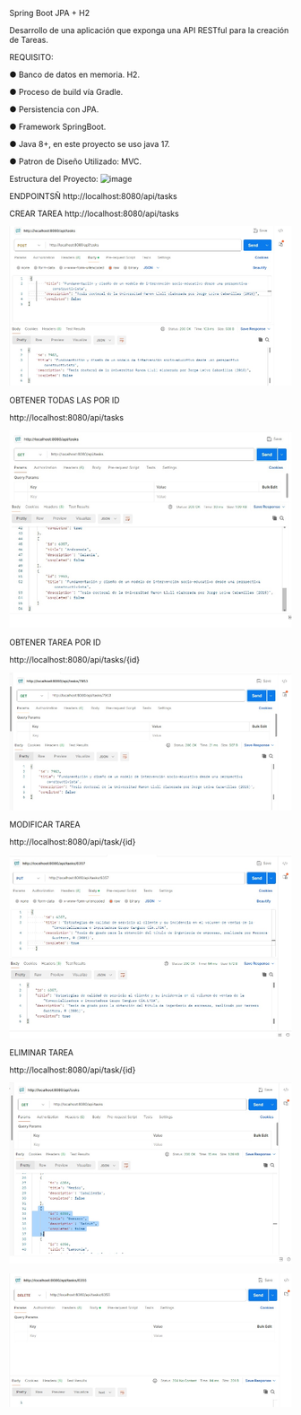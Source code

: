Spring Boot JPA + H2

Desarrollo de una aplicación que exponga una API RESTful para la creación de Tareas.

REQUISITO:

● Banco de datos en memoria. H2.

● Proceso de build vía Gradle.

● Persistencia con JPA.

● Framework SpringBoot.

● Java 8+, en este proyecto se uso java 17.

● Patron de Diseño Utilizado: MVC.

Estructura del Proyecto:
![image](https://github.com/fhernandez204/task/blob/master/estructura.png)

ENDPOINTSÑ http://localhost:8080/api/tasks

CREAR TAREA
 http://localhost:8080/api/tasks

![image](https://github.com/fhernandez204/task/blob/master/create.jpg)

OBTENER TODAS LAS POR ID

  http://localhost:8080/api/tasks

 ![image](https://github.com/fhernandez204/task/blob/master/getAll.jpg)

OBTENER TAREA POR ID

  http://localhost:8080/api/tasks/{id}

 ![image](https://github.com/fhernandez204/task/blob/master/getById.jpg)


 MODIFICAR TAREA

 http://localhost:8080/api/task/{id}

 ![image](https://github.com/fhernandez204/task/blob/master/update.jpg)


 ELIMINAR TAREA

 http://localhost:8080/api/task/{id}

 ![image](https://github.com/fhernandez204/task/blob/master/delete1.jpg)

 ![image](https://github.com/fhernandez204/task/blob/master/delete2.jpg)


